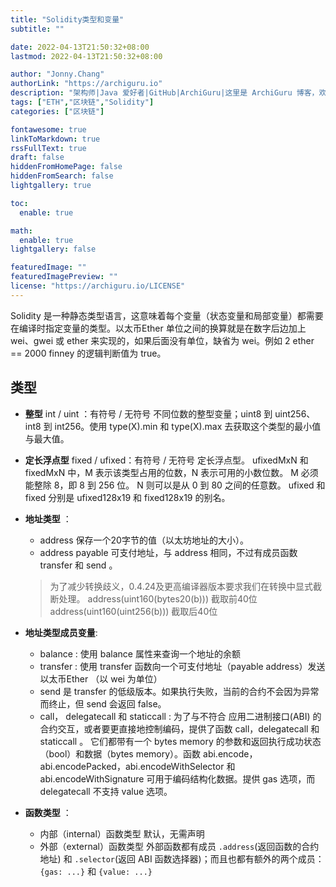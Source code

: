 ```yaml
---
title: "Solidity类型和变量"
subtitle: ""

date: 2022-04-13T21:50:32+08:00
lastmod: 2022-04-13T21:50:32+08:00

author: "Jonny.Chang"
authorLink: "https://archiguru.io"
description: "架构师|Java 爱好者|GitHub|ArchiGuru|这里是 ArchiGuru 博客，欢迎访问！"
tags: ["ETH","区块链","Solidity"]
categories: ["区块链"]

fontawesome: true
linkToMarkdown: true
rssFullText: true
draft: false
hiddenFromHomePage: false
hiddenFromSearch: false
lightgallery: true

toc:
  enable: true

math:
  enable: true
lightgallery: false

featuredImage: ""
featuredImagePreview: ""
license: "https://archiguru.io/LICENSE"
---
```


Solidity 是一种静态类型语言，这意味着每个变量（状态变量和局部变量）都需要在编译时指定变量的类型。以太币Ether 单位之间的换算就是在数字后边加上 wei、gwei 或 ether 来实现的，如果后面没有单位，缺省为 wei。例如 2 ether == 2000 finney 的逻辑判断值为 true。

<!--more-->

## 类型 

- **整型** int / uint ：有符号 / 无符号 不同位数的整型变量；uint8 到 uint256、int8 到 int256。使用 type(X).min 和 type(X).max 去获取这个类型的最小值与最大值。

- **定长浮点型** fixed / ufixed：有符号 / 无符号 定长浮点型。 ufixedMxN 和 fixedMxN 中，M 表示该类型占用的位数，N 表示可用的小数位数。 M 必须能整除 8，即 8 到 256 位。 N 则可以是从 0 到 80 之间的任意数。 ufixed 和 fixed 分别是 ufixed128x19 和 fixed128x19 的别名。

- **地址类型** ：
    - address 保存一个20字节的值（以太坊地址的大小）。
    - address payable 可支付地址，与 address 相同，不过有成员函数 transfer 和 send 。
    
    > 为了减少转换歧义，0.4.24及更高编译器版本要求我们在转换中显式截断处理。
    > address(uint160(bytes20(b))) 截取前40位
    > address(uint160(uint256(b))) 截取后40位

- **地址类型成员变量**:
    - balance : 使用 balance 属性来查询一个地址的余额
    - transfer : 使用 transfer 函数向一个可支付地址（payable address）发送 以太币Ether （以 wei 为单位）
    - send 是 transfer 的低级版本。如果执行失败，当前的合约不会因为异常而终止，但 send 会返回 false。
    - call， delegatecall 和 staticcall : 为了与不符合 应用二进制接口(ABI) 的合约交互，或者要更直接地控制编码，提供了函数 call，delegatecall 和 staticcall 。 它们都带有一个 bytes memory 的参数和返回执行成功状态（bool）和数据（bytes memory）。函数 abi.encode，abi.encodePacked，abi.encodeWithSelector 和 abi.encodeWithSignature 可用于编码结构化数据。提供 gas 选项，而 delegatecall 不支持 value 选项。

- **函数类型** ：
    - 内部（internal）函数类型 默认，无需声明
    - 外部（external）函数类型 外部函数都有成员 `.address`(返回函数的合约地址) 和 `.selector`(返回 ABI 函数选择器)；而且也都有额外的两个成员：`{gas: ...}` 和 `{value: ...}`
